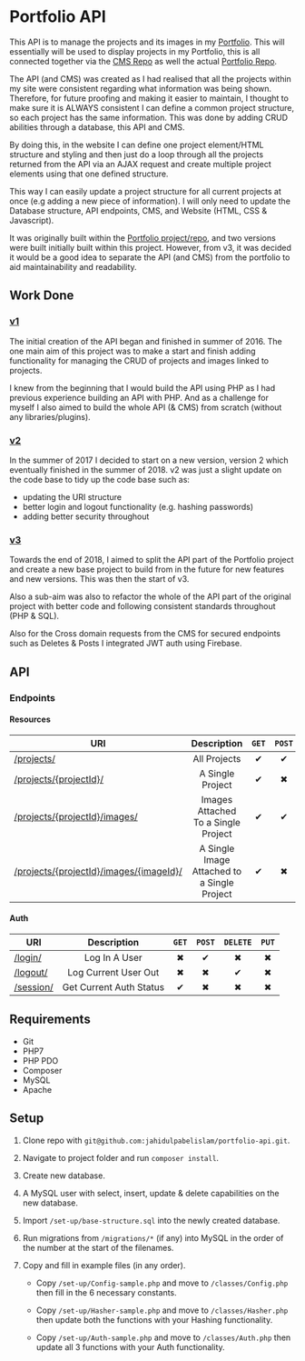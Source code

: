 # Portfolio API

This API is to manage the projects and its images in my [Portfolio](https://jahidulpabelislam.com/). This will essentially will be used to display projects in my Portfolio, this is all connected together via the [CMS Repo](https://github.com/jahidulpabelislam/portfolio-cms/) as well the actual [Portfolio Repo](https://github.com/jahidulpabelislam/portfolio/).

The API (and CMS) was created as I had realised that all the projects within my site were consistent regarding what information was being shown. Therefore, for future proofing and making it easier to maintain, I thought to make sure it is ALWAYS consistent I can define a common project structure, so each project has the same information. This was done by adding CRUD abilities through a database, this API and CMS.

By doing this, in the website I can define one project element/HTML structure and styling and then just do a loop through all the projects returned from the API via an AJAX request and create multiple project elements using that one defined structure.

This way I can easily update a project structure for all current projects at once (e.g adding a new piece of information). I will only need to update the Database structure, API endpoints, CMS, and Website (HTML, CSS & Javascript).

It was originally built within the [Portfolio project/repo](https://github.com/jahidulpabelislam/portfolio/), and two versions were built initially built within this project. However, from v3, it was decided it would be a good idea to separate the API (and CMS) from the portfolio to aid maintainability and readability.

## Work Done

### [v1](https://github.com/jahidulpabelislam/portfolio/tree/v2/admin/)

The initial creation of the API began and finished in summer of 2016. The one main aim of this project was to make a start and finish adding functionality for managing the CRUD of projects and images linked to projects.

I knew from the beginning that I would build the API using PHP as I had previous experience building an API with PHP. And as a challenge for myself I also aimed to build the whole API (& CMS) from scratch (without any libraries/plugins).

### [v2](https://github.com/jahidulpabelislam/portfolio/tree/v4/api/v2/)

In the summer of 2017 I decided to start on a new version, version 2 which eventually finished in the summer of 2018. v2 was just a slight update on the code base to tidy up the code base such as:

-   updating the URI structure
-   better login and logout functionality (e.g. hashing passwords)
-   adding better security throughout

### [v3](https://github.com/jahidulpabelislam/portfolio-api/releases/tag/v3/)

Towards the end of 2018, I aimed to split the API part of the Portfolio project and create a new base project to build from in the future for new features and new versions. This was then the start of v3.

Also a sub-aim was also to refactor the whole of the API part of the original project with better code and following consistent standards throughout (PHP & SQL).

Also for the Cross domain requests from the CMS for secured endpoints such as Deletes & Posts I integrated JWT auth using Firebase.

## API

### Endpoints

#### Resources

| URI                                                                                                    |                 Description                 | <code>GET</code> | <code>POST</code> | <code>DELETE</code> | <code>PUT</code> |
| ------------------------------------------------------------------------------------------------------ | :-----------------------------------------: | :--------------: | :---------------: | :-----------------: | :--------------: |
| [/projects/](https://api.jahidulpabelislam.com/v3/projects/)                                           |                All Projects                 |     &#10004;     |     &#10004;      |      &#10006;       |     &#10006;     |
| [/projects/{projectId}/](https://api.jahidulpabelislam.com/v3/projects/13/)                            |              A Single Project               |     &#10004;     |     &#10006;      |      &#10004;       |     &#10004;     |
| [/projects/{projectId}/images/](https://api.jahidulpabelislam.com/v3/projects/13/images/)              |     Images Attached To a Single Project     |     &#10004;     |     &#10004;      |      &#10006;       |     &#10006;     |
| [/projects/{projectId}/images/{imageId}/](https://api.jahidulpabelislam.com/v3/projects/13/images/72/) | A Single Image Attached to a Single Project |     &#10004;     |     &#10006;      |      &#10004;       |     &#10004;     |

#### Auth

| URI                                                        |       Description       | <code>GET</code> | <code>POST</code> | <code>DELETE</code> | <code>PUT</code> |
| ---------------------------------------------------------- | :---------------------: | :--------------: | :---------------: | :-----------------: | :--------------: |
| [/login/](https://api.jahidulpabelislam.com/v3/login/)     |      Log In A User      |     &#10006;     |     &#10004;      |      &#10006;       |     &#10006;     |
| [/logout/](https://api.jahidulpabelislam.com/v3/logout/)   |  Log Current User Out   |     &#10006;     |     &#10006;      |      &#10004;       |     &#10006;     |
| [/session/](https://api.jahidulpabelislam.com/v3/session/) | Get Current Auth Status |     &#10004;     |     &#10006;      |      &#10006;       |     &#10006;     |

## Requirements

-   Git
-   PHP7
-   PHP PDO
-   Composer
-   MySQL
-   Apache

## Setup

1. Clone repo with `git@github.com:jahidulpabelislam/portfolio-api.git`.

2. Navigate to project folder and run `composer install`.

3. Create new database.

4. A MySQL user with select, insert, update & delete capabilities on the new database.

5. Import `/set-up/base-structure.sql` into the newly created database.

6. Run migrations from `/migrations/*` (if any) into MySQL in the order of the number at the start of the filenames.

7. Copy and fill in example files (in any order).

    - Copy `/set-up/Config-sample.php` and move to `/classes/Config.php` then fill in the 6 necessary constants.

    - Copy `/set-up/Hasher-sample.php` and move to `/classes/Hasher.php` then update both the functions with your Hashing functionality.

    - Copy `/set-up/Auth-sample.php` and move to `/classes/Auth.php` then update all 3 functions with your Auth functionality.